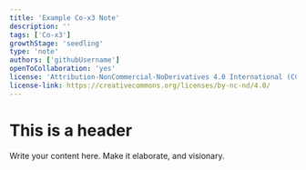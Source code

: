 ```yaml
---
title: 'Example Co-x3 Note'
description: ''
tags: ['Co-x3']
growthStage: 'seedling'
type: 'note'
authors: ['githubUsername']
openToCollaboration: 'yes'
license: 'Attribution-NonCommercial-NoDerivatives 4.0 International (CC BY-NC-ND 4.0)'
license-link: https://creativecommons.org/licenses/by-nc-nd/4.0/
---
```


# This is a header
Write your content here. Make it elaborate, and visionary. 

